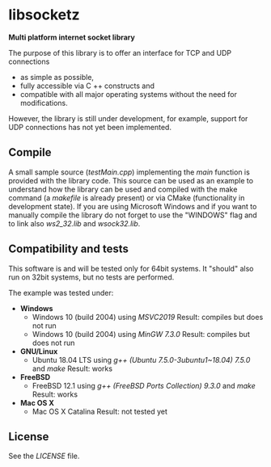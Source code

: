 # libsocketz
**Multi platform internet socket library**

The purpose of this library is to offer an interface for TCP and UDP connections 

 - as simple as possible,
 - fully accessible via C ++ constructs and
 - compatible with all major operating systems without the need for modifications.
 
However, the library is still under development, for example, support for UDP connections has not yet been implemented.

## Compile
A small sample source (*testMain.cpp*) implementing the *main* function is provided with the library code.
This source can be used as an example to understand how the library can be used and compiled with the make command (a *makefile* is already present) or via CMake (functionality in development state).
If you are using Microsoft Windows and if you want to manually compile the library do not forget to use the "WINDOWS" flag and to link also *ws2_32.lib* and *wsock32.lib*.

## Compatibility and tests
This software is and will be tested only for 64bit systems.
It "should" also run on 32bit systems, but no tests are performed.

The example was tested under:
- **Windows**
	- Windows 10 (build 2004) using *MSVC2019*
	Result: compiles but does not run
	- Windows 10 (build 2004) using *MinGW 7.3.0*
	Result: compiles but does not run
- **GNU/Linux**
	- Ubuntu 18.04 LTS using *g++ (Ubuntu 7.5.0-3ubuntu1~18.04) 7.5.0* and *make*
	Result: works
- **FreeBSD**
	- FreeBSD 12.1 using *g++ (FreeBSD Ports Collection) 9.3.0* and *make*
	Result: works
- **Mac OS X**
	- Mac OS X Catalina
	Result: not tested yet

## License
See the *LICENSE* file.
